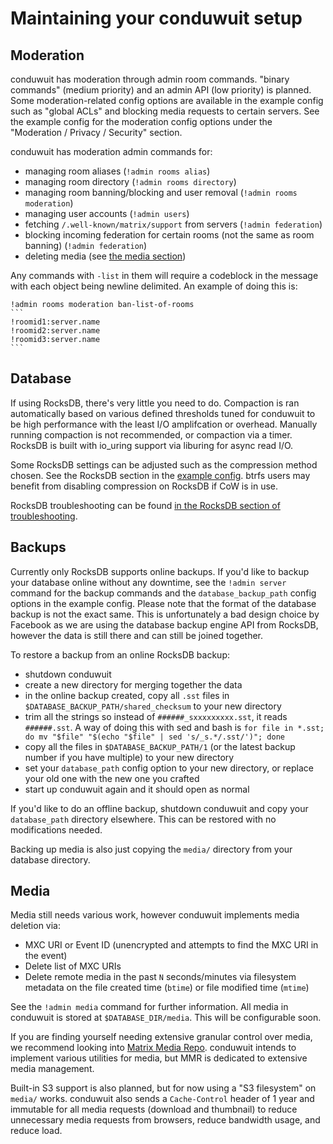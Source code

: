 # Maintaining your conduwuit setup

## Moderation

conduwuit has moderation through admin room commands. "binary commands" (medium priority) and an admin API (low priority) is planned. Some moderation-related config options are available in the example config such as "global ACLs" and blocking media requests to certain servers. See the example config for the moderation config options under the "Moderation / Privacy / Security" section.

conduwuit has moderation admin commands for:

- managing room aliases (`!admin rooms alias`)
- managing room directory (`!admin rooms directory`)
- managing room banning/blocking and user removal (`!admin rooms moderation`)
- managing user accounts (`!admin users`)
- fetching `/.well-known/matrix/support` from servers (`!admin federation`)
- blocking incoming federation for certain rooms (not the same as room banning) (`!admin federation`)
- deleting media (see [the media section](#media))

Any commands with `-list` in them will require a codeblock in the message with each object being newline delimited. An example of doing this is:

````
!admin rooms moderation ban-list-of-rooms
```
!roomid1:server.name
!roomid2:server.name
!roomid3:server.name
```
````

## Database

If using RocksDB, there's very little you need to do. Compaction is ran automatically based on various defined thresholds tuned for conduwuit to be high performance with the least I/O amplifcation or overhead. Manually running compaction is not recommended, or compaction via a timer. RocksDB is built with io_uring support via liburing for async read I/O.

Some RocksDB settings can be adjusted such as the compression method chosen. See the RocksDB section in the [example config](configuration/examples.md). btrfs users may benefit from disabling compression on RocksDB if CoW is in use.

RocksDB troubleshooting can be found [in the RocksDB section of troubleshooting](troubleshooting.md).

## Backups

Currently only RocksDB supports online backups. If you'd like to backup your database online without any downtime, see the `!admin server` command for the backup commands and the `database_backup_path` config options in the example config. Please note that the format of the database backup is not the exact same. This is unfortunately a bad design choice by Facebook as we are using the database backup engine API from RocksDB, however the data is still there and can still be joined together.

To restore a backup from an online RocksDB backup:

- shutdown conduwuit
- create a new directory for merging together the data
- in the online backup created, copy all `.sst` files in `$DATABASE_BACKUP_PATH/shared_checksum` to your new directory
- trim all the strings so instead of `######_sxxxxxxxxx.sst`, it reads `######.sst`. A way of doing this with sed and bash is `for file in *.sst; do mv "$file" "$(echo "$file" | sed 's/_s.*/.sst/')"; done`
- copy all the files in `$DATABASE_BACKUP_PATH/1` (or the latest backup number if you have multiple) to your new directory
- set your `database_path` config option to your new directory, or replace your old one with the new one you crafted
- start up conduwuit again and it should open as normal

If you'd like to do an offline backup, shutdown conduwuit and copy your `database_path` directory elsewhere. This can be restored with no modifications needed.

Backing up media is also just copying the `media/` directory from your database directory.

## Media

Media still needs various work, however conduwuit implements media deletion via:

- MXC URI or Event ID (unencrypted and attempts to find the MXC URI in the event)
- Delete list of MXC URIs
- Delete remote media in the past `N` seconds/minutes via filesystem metadata on the file created time (`btime`) or file modified time (`mtime`)

See the `!admin media` command for further information. All media in conduwuit is stored at `$DATABASE_DIR/media`. This will be configurable soon.

If you are finding yourself needing extensive granular control over media, we recommend looking into [Matrix Media Repo](https://github.com/t2bot/matrix-media-repo). conduwuit intends to implement various utilities for media, but MMR is dedicated to extensive media management.

Built-in S3 support is also planned, but for now using a "S3 filesystem" on `media/` works. conduwuit also sends a `Cache-Control` header of 1 year and immutable for all media requests (download and thumbnail) to reduce unnecessary media requests from browsers, reduce bandwidth usage, and reduce load.
